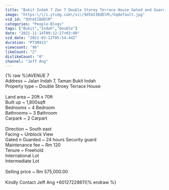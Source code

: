 ```yaml
---
title: "Bukit Indah 7 Zon 7 Double Storey Terrace House Gated and Guarded"
image: "https:\/\/i.ytimg.com\/vi\/9dtmIIBdDlM\/hqdefault.jpg"
vid_id: "9dtmIIBdDlM"
categories: "People-Blogs"
tags: ["Bukit","Indah","Double"]
date: "2021-11-14T09:12:27+03:00"
vid_date: "2021-03-12T05:54:44Z"
duration: "PT3M41S"
viewcount: "96"
likeCount: "2"
dislikeCount: "0"
channel: "Jeff Ang"
---
```

{% raw %}AVENUE 7<br />Address ~ Jalan Indah 7, Taman Bukit Indah<br />Property type ~ Double Stroey Terrace House<br /><br />Land area ~ 20ft x 70ft<br />Built up ~ 1,800sqft<br />Bedrooms ~ 4 Bedroom<br />Bathrooms ~ 3 Bathroom<br />Carpark ~ 2 Carpart<br /><br />Direction ~ South east<br />Facing ~ Unblock View<br />Gated n Guarded ~ 24 hours Security guard<br />Maintenance fee ~ Rm 120<br />Tenure ~ Freehold<br />International Lot<br />Intermediate Lot<br /><br />Selling price ~ Rm 575,000.00<br /><br />Kindly Contact Jeff Ang +60127228611{% endraw %}
